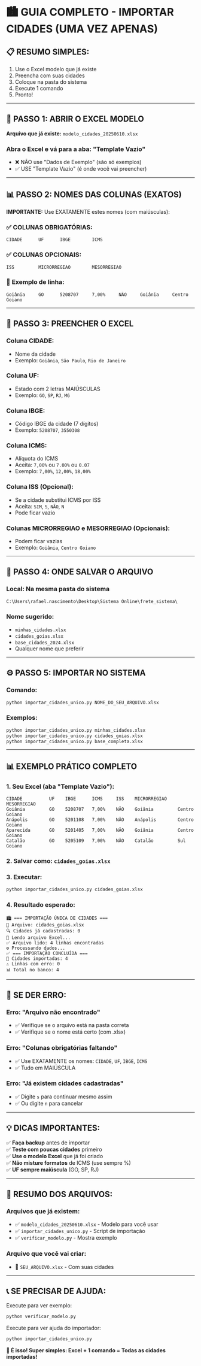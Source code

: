 # 🏙️ GUIA COMPLETO - IMPORTAR CIDADES (UMA VEZ APENAS)

## 📋 **RESUMO SIMPLES:**
1. Use o Excel modelo que já existe
2. Preencha com suas cidades
3. Coloque na pasta do sistema
4. Execute 1 comando
5. Pronto!

---

## 🎯 **PASSO 1: ABRIR O EXCEL MODELO**

**Arquivo que já existe:** `modelo_cidades_20250610.xlsx`

### Abra o Excel e vá para a aba: **"Template Vazio"**
- ❌ NÃO use "Dados de Exemplo" (são só exemplos)
- ✅ USE "Template Vazio" (é onde você vai preencher)

---

## 📊 **PASSO 2: NOMES DAS COLUNAS (EXATOS)**

**IMPORTANTE:** Use EXATAMENTE estes nomes (com maiúsculas):

### ✅ **COLUNAS OBRIGATÓRIAS:**
```
CIDADE      UF      IBGE        ICMS
```

### ✅ **COLUNAS OPCIONAIS:** 
```
ISS         MICRORREGIAO        MESORREGIAO
```

### 📝 **Exemplo de linha:**
```
Goiânia     GO      5208707     7,00%     NÃO     Goiânia     Centro Goiano
```

---

## 🎯 **PASSO 3: PREENCHER O EXCEL**

### **Coluna CIDADE:**
- Nome da cidade
- Exemplo: `Goiânia`, `São Paulo`, `Rio de Janeiro`

### **Coluna UF:**
- Estado com 2 letras MAIÚSCULAS
- Exemplo: `GO`, `SP`, `RJ`, `MG`

### **Coluna IBGE:**
- Código IBGE da cidade (7 dígitos)
- Exemplo: `5208707`, `3550308`

### **Coluna ICMS:**
- Alíquota do ICMS
- Aceita: `7,00%` ou `7.00%` ou `0.07`
- Exemplo: `7,00%`, `12,00%`, `18,00%`

### **Coluna ISS (Opcional):**
- Se a cidade substitui ICMS por ISS
- Aceita: `SIM`, `S`, `NÃO`, `N`
- Pode ficar vazio

### **Colunas MICRORREGIAO e MESORREGIAO (Opcionais):**
- Podem ficar vazias
- Exemplo: `Goiânia`, `Centro Goiano`

---

## 📍 **PASSO 4: ONDE SALVAR O ARQUIVO**

### **Local:** Na mesma pasta do sistema
```
C:\Users\rafael.nascimento\Desktop\Sistema Online\frete_sistema\
```

### **Nome sugerido:** 
- `minhas_cidades.xlsx`
- `cidades_goias.xlsx` 
- `base_cidades_2024.xlsx`
- Qualquer nome que preferir

---

## ⚙️ **PASSO 5: IMPORTAR NO SISTEMA**

### **Comando:**
```bash
python importar_cidades_unico.py NOME_DO_SEU_ARQUIVO.xlsx
```

### **Exemplos:**
```bash
python importar_cidades_unico.py minhas_cidades.xlsx
python importar_cidades_unico.py cidades_goias.xlsx
python importar_cidades_unico.py base_completa.xlsx
```

---

## 📊 **EXEMPLO PRÁTICO COMPLETO**

### **1. Seu Excel (aba "Template Vazio"):**
```
CIDADE          UF    IBGE      ICMS     ISS    MICRORREGIAO    MESORREGIAO
Goiânia         GO    5208707   7,00%    NÃO    Goiânia         Centro Goiano
Anápolis        GO    5201108   7,00%    NÃO    Anápolis        Centro Goiano
Aparecida       GO    5201405   7,00%    NÃO    Goiânia         Centro Goiano
Catalão         GO    5205109   7,00%    NÃO    Catalão         Sul Goiano
```

### **2. Salvar como:** `cidades_goias.xlsx`

### **3. Executar:**
```bash
python importar_cidades_unico.py cidades_goias.xlsx
```

### **4. Resultado esperado:**
```
🏙️ === IMPORTAÇÃO ÚNICA DE CIDADES ===
📁 Arquivo: cidades_goias.xlsx
🔍 Cidades já cadastradas: 0
📖 Lendo arquivo Excel...
✅ Arquivo lido: 4 linhas encontradas
⚙️ Processando dados...
✅ === IMPORTAÇÃO CONCLUÍDA ===
🎯 Cidades importadas: 4
⚠️ Linhas com erro: 0
📊 Total no banco: 4
```

---

## 🚨 **SE DER ERRO:**

### **Erro: "Arquivo não encontrado"**
- ✅ Verifique se o arquivo está na pasta correta
- ✅ Verifique se o nome está certo (com .xlsx)

### **Erro: "Colunas obrigatórias faltando"**
- ✅ Use EXATAMENTE os nomes: `CIDADE`, `UF`, `IBGE`, `ICMS`
- ✅ Tudo em MAIÚSCULA

### **Erro: "Já existem cidades cadastradas"**
- ✅ Digite `s` para continuar mesmo assim
- ✅ Ou digite `n` para cancelar

---

## 💡 **DICAS IMPORTANTES:**

✅ **Faça backup** antes de importar  
✅ **Teste com poucas cidades** primeiro  
✅ **Use o modelo Excel** que já foi criado  
✅ **Não misture formatos** de ICMS (use sempre %)  
✅ **UF sempre maiúscula** (GO, SP, RJ)  

---

## 🎉 **RESUMO DOS ARQUIVOS:**

### **Arquivos que já existem:**
- ✅ `modelo_cidades_20250610.xlsx` - Modelo para você usar
- ✅ `importar_cidades_unico.py` - Script de importação
- ✅ `verificar_modelo.py` - Mostra exemplo

### **Arquivo que você vai criar:**
- 📝 `SEU_ARQUIVO.xlsx` - Com suas cidades

---

## 📞 **SE PRECISAR DE AJUDA:**

Execute para ver exemplo:
```bash
python verificar_modelo.py
```

Execute para ver ajuda do importador:
```bash
python importar_cidades_unico.py
```

**🎯 É isso! Super simples: Excel + 1 comando = Todas as cidades importadas!** 